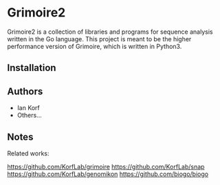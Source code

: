 Grimoire2
=========

Grimoire2 is a collection of libraries and programs for sequence analysis
written in the Go language. This project is meant to be the higher performance
version of Grimoire, which is written in Python3.

Installation
------------




Authors
-------

+ Ian Korf
+ Others...

Notes
-----

Related works:

https://github.com/KorfLab/grimoire
https://github.com/KorfLab/snap
https://github.com/KorfLab/genomikon
https://github.com/biogo/biogo
